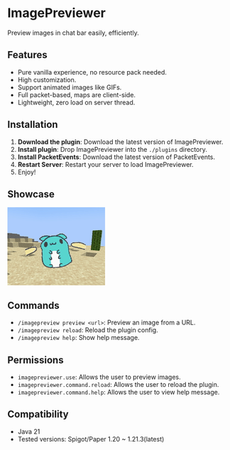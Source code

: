 # ImagePreviewer
Preview images in chat bar easily, efficiently.

## Features
- Pure vanilla experience, no resource pack needed.
- High customization.
- Support animated images like GIFs.
- Full packet-based, maps are client-side.
- Lightweight, zero load on server thread.

## Installation

1. **Download the plugin**: Download the latest version of ImagePreviewer.
2. **Install plugin**: Drop ImagePreviewer into the `./plugins` directory.
3. **Install PacketEvents**: Download the latest version of PacketEvents.
4. **Restart Server**: Restart your server to load ImagePreviewer.
5. Enjoy!

## Showcase

![image](./image/showcase_1.gif)

## Commands

- `/imagepreview preview <url>`: Preview an image from a URL.
- `/imagepreview reload`: Reload the plugin config.
- `/imagepreview help`: Show help message.

## Permissions

- `imagepreviewer.use`: Allows the user to preview images.
- `imagepreviewer.command.reload`: Allows the user to reload the plugin.
- `imagepreviewer.command.help`: Allows the user to view help message.

## Compatibility

- Java 21
- Tested versions: Spigot/Paper 1.20 ~ 1.21.3(latest)

